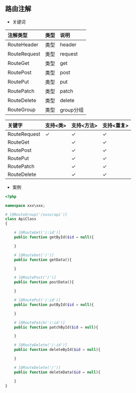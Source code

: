 ## 路由注解

- 关键词

| 注解类型     | 类型 | 说明      |
| :----------- | :--- | :-------- |
| RouteHeader  | 类型 | header    |  |
| RouteRequest | 类型 | request   |  |
| RouteGet     | 类型 | get       |  |
| RoutePost    | 类型 | post      |  |
| RoutePut     | 类型 | put       |  |
| RoutePatch   | 类型 | patch     |  |
| RouteDelete  | 类型 | delete    |  |
| RouteGroup   | 类型 | group分组 |  |

| 关键字       | 支持<类> | 支持<方法> | 支持<重复> |
| :----------- | :------- | :--------- | :--------- |
| RouteRequest | &check;  | &check;    | &check;    |
| RouteGet     |          | &check;    | &check;    |
| RoutePost    |          | &check;    | &check;    |
| RoutePut     |          | &check;    | &check;    |
| RoutePatch   |          | &check;    | &check;    |
| RouteDelete  |          | &check;    | &check;    |



- 案例


```php
<?php

namespace xxx\xxx;

# [@RouteGroup('/xxxx/api')]
class ApiClass 
{

    # [@RouteGet('/:id')]
    public function getById($id = null){

    }

    # [@RouteGet('/')]
    public function getData(){

    }

    # [@RoutePost('/')]
    public function postData(){

    }

    # [@RoutePut('/:id')]
    public function putById($id = null){

    }

    # [@RoutePatch('/:id')]
    public function patchById($id = null){

    }

    # [@RouteDelete('/:id')]
    public function deleteById($id = null){

    }

    # [@RouteDelete('/')]
    public function deleteData($id = null){

    }
}
```